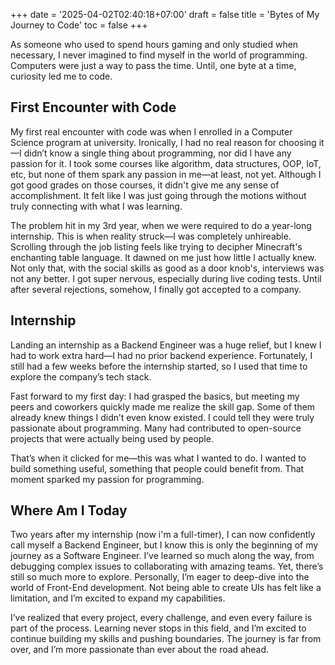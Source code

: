 +++
date = '2025-04-02T02:40:18+07:00'
draft = false
title = 'Bytes of My Journey to Code'
toc = false
+++

As someone who used to spend hours gaming and only studied when necessary, I never imagined to find myself in the world of programming. Computers were just a way to pass the time. Until, one byte at a time, curiosity led me to code.

## First Encounter with Code

My first real encounter with code was when I enrolled in a Computer Science program at university. Ironically, I had no real reason for choosing it—I didn’t know a single thing about programming, nor did I have any passion for it. I took some courses like algorithm, data structures, OOP, IoT, etc, but none of them spark any passion in me—at least, not yet. Although I got good grades on those courses, it didn't give me any sense of accomplishment. It felt like I was just going through the motions without truly connecting with what I was learning.

The problem hit in my 3rd year, when we were required to do a year-long internship. This is when reality struck—I was completely unhireable. Scrolling through the job listing feels like trying to decipher Minecraft's enchanting table language. It dawned on me just how little I actually knew. Not only that, with the social skills as good as a door knob's, interviews was not any better. I got super nervous, especially during live coding tests. Until after several rejections, somehow, I finally got accepted to a company.

## Internship

Landing an internship as a Backend Engineer was a huge relief, but I knew I had to work extra hard—I had no prior backend experience. Fortunately, I still had a few weeks before the internship started, so I used that time to explore the company’s tech stack.

Fast forward to my first day: I had grasped the basics, but meeting my peers and coworkers quickly made me realize the skill gap. Some of them already knew things I didn’t even know existed. I could tell they were truly passionate about programming. Many had contributed to open-source projects that were actually being used by people.

That’s when it clicked for me—this was what I wanted to do. I wanted to build something useful, something that people could benefit from. That moment sparked my passion for programming.

## Where Am I Today

Two years after my internship (now i'm a full-timer), I can now confidently call myself a Backend Engineer, but I know this is only the beginning of my journey as a Software Engineer. I’ve learned so much along the way, from debugging complex issues to collaborating with amazing teams. Yet, there’s still so much more to explore. Personally, I’m eager to deep-dive into the world of Front-End development. Not being able to create UIs has felt like a limitation, and I’m excited to expand my capabilities.

I’ve realized that every project, every challenge, and even every failure is part of the process. Learning never stops in this field, and I’m excited to continue building my skills and pushing boundaries. The journey is far from over, and I’m more passionate than ever about the road ahead.

